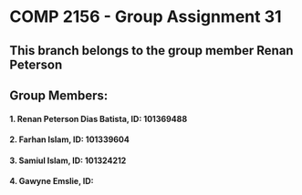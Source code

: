 # COMP 2156 - Group Assignment 31
## This branch belongs to the group member Renan Peterson
## Group Members:
#### 1. Renan Peterson Dias Batista, ID: 101369488
#### 2. Farhan Islam, ID: 101339604
#### 3. Samiul Islam, ID: 101324212
#### 4. Gawyne Emslie, ID:
